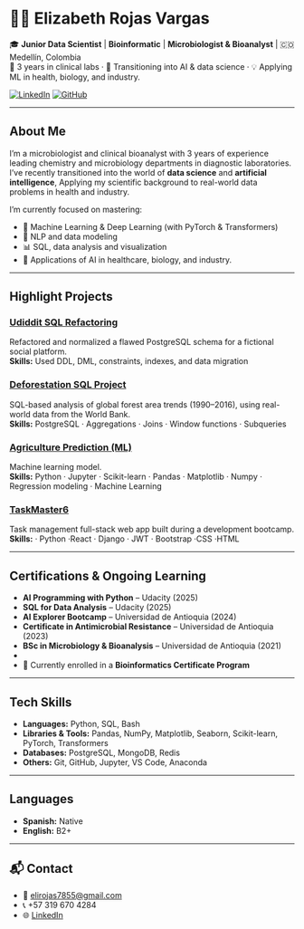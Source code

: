 # 👩‍🔬 Elizabeth Rojas Vargas

🎓 **Junior Data Scientist** | **Bioinformatic** | **Microbiologist & Bioanalyst** | 🇨🇴 Medellín, Colombia  
🔬 3 years in clinical labs · 🌱 Transitioning into AI & data science · 💡 Applying ML in health, biology, and industry.

[![LinkedIn](https://img.shields.io/badge/LinkedIn-Elizabeth%20Rojas-blue?logo=linkedin)](https://www.linkedin.com/in/elizabethrojasvargas/)
[![GitHub](https://img.shields.io/badge/GitHub-LizzyRV-black?logo=github)](https://github.com/LizzyRV)

---

## About Me

I’m a microbiologist and clinical bioanalyst with 3 years of experience leading chemistry and microbiology departments in diagnostic laboratories. I’ve recently transitioned into the world of **data science** and **artificial intelligence**, Applying my scientific background to real-world data problems in health and industry.

I’m currently focused on mastering:
- 🔢 Machine Learning & Deep Learning (with PyTorch & Transformers)
- 🧠 NLP and data modeling
- 📊 SQL, data analysis and visualization
- 🔬 Applications of AI in healthcare, biology, and industry.

---

## Highlight Projects
### [Udiddit SQL Refactoring](https://github.com/LizzyRV/udiddit_sql)
Refactored and normalized a flawed PostgreSQL schema for a fictional social platform.  
**Skills:** Used DDL, DML, constraints, indexes, and data migration  
### [Deforestation SQL Project](https://github.com/LizzyRV/deforestation_sql_project)
SQL-based analysis of global forest area trends (1990–2016), using real-world data from the World Bank.  
**Skills:** PostgreSQL · Aggregations · Joins · Window functions · Subqueries

### [Agriculture Prediction (ML)](https://github.com/LizzyRV/agriculture-prediction-machinelearning)
Machine learning model.  
**Skills:** Python · Jupyter · Scikit-learn · Pandas · Matplotlib · Numpy · Regression modeling · Machine Learning 

### [TaskMaster6](https://github.com/LizzyRV/TaskMaster6)
Task management full-stack web app built during a development bootcamp.  
**Skills:** · Python ·React · Django · JWT · Bootstrap ·CSS ·HTML

---

## Certifications & Ongoing Learning

- **AI Programming with Python** – Udacity (2025)
- **SQL for Data Analysis** – Udacity (2025)
- **AI Explorer Bootcamp** – Universidad de Antioquia (2024)
- **Certificate in Antimicrobial Resistance** – Universidad de Antioquia (2023)
- **BSc in Microbiology & Bioanalysis** – Universidad de Antioquia (2021)
- 
- 🧬 Currently enrolled in a **Bioinformatics Certificate Program**

---

## Tech Skills

- **Languages:** Python, SQL, Bash
- **Libraries & Tools:** Pandas, NumPy, Matplotlib, Seaborn, Scikit-learn, PyTorch, Transformers
- **Databases:** PostgreSQL, MongoDB, Redis
- **Others:** Git, GitHub, Jupyter, VS Code, Anaconda

---

## Languages

- **Spanish:** Native
- **English:** B2+

---

## 📬 Contact

- 📧 elirojas7855@gmail.com
- 📞 +57 319 670 4284
- 🌐 [LinkedIn](https://www.linkedin.com/in/elizabethrojasvargas/)
